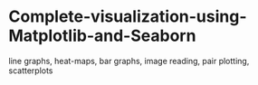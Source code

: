 # Complete-visualization-using-Matplotlib-and-Seaborn
line graphs, heat-maps, bar graphs, image reading, pair plotting, scatterplots
